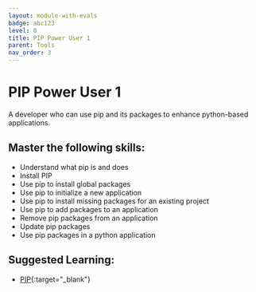 ```yaml
---
layout: module-with-evals
badge: abc123
level: 0
title: PIP Power User 1
parent: Tools
nav_order: 3
---
```

# PIP Power User 1

A developer who can use pip and its packages to enhance python-based applications.

## Master the following skills:

- Understand what pip is and does
- Install PIP
- Use pip to install global packages
- Use pip to initialize a new application
- Use pip to install missing packages for an existing project
- Use pip to add packages to an application
- Remove pip packages from an application
- Update pip packages
- Use pip packages in a python application

## Suggested Learning:

- [PIP](https://pip.pypa.io/en/stable/){:target="\_blank"}
